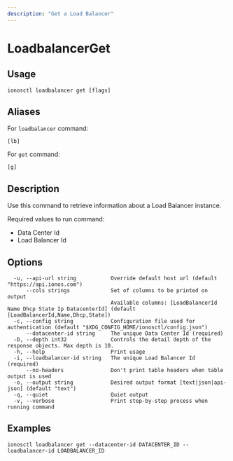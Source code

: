 ```yaml
---
description: "Get a Load Balancer"
---
```


# LoadbalancerGet

## Usage

```text
ionosctl loadbalancer get [flags]
```

## Aliases

For `loadbalancer` command:

```text
[lb]
```

For `get` command:

```text
[g]
```

## Description

Use this command to retrieve information about a Load Balancer instance.

Required values to run command:

* Data Center Id
* Load Balancer Id

## Options

```text
  -u, --api-url string           Override default host url (default "https://api.ionos.com")
      --cols strings             Set of columns to be printed on output 
                                 Available columns: [LoadBalancerId Name Dhcp State Ip DatacenterId] (default [LoadBalancerId,Name,Dhcp,State])
  -c, --config string            Configuration file used for authentication (default "$XDG_CONFIG_HOME/ionosctl/config.json")
      --datacenter-id string     The unique Data Center Id (required)
  -D, --depth int32              Controls the detail depth of the response objects. Max depth is 10.
  -h, --help                     Print usage
  -i, --loadbalancer-id string   The unique Load Balancer Id (required)
      --no-headers               Don't print table headers when table output is used
  -o, --output string            Desired output format [text|json|api-json] (default "text")
  -q, --quiet                    Quiet output
  -v, --verbose                  Print step-by-step process when running command
```

## Examples

```text
ionosctl loadbalancer get --datacenter-id DATACENTER_ID --loadbalancer-id LOADBALANCER_ID
```

